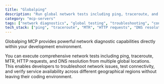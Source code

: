 ```yaml
---
title: "Globalping"
description: "Run global network tests including ping, traceroute, and DNS resolution from anywhere worldwide."
category: "mcp-servers"
tags: ["network diagnostics", "global testing", "troubleshooting", "connectivity", "service availability"]
tech_stack: ["ping", "traceroute", "MTR", "HTTP requests", "DNS resolution"]
---
```


Globalping MCP provides powerful network diagnostic capabilities directly within your development environment. 

You can execute comprehensive network tests including ping, traceroute, MTR, HTTP requests, and DNS resolution from multiple global locations. This enables developers to troubleshoot network issues, test connectivity, and verify service availability across different geographical regions without leaving their coding environment.